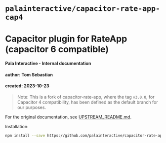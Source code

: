 # `palainteractive/capacitor-rate-app-cap4`
# Capacitor plugin for RateApp (capacitor 6 compatible)

#### Pala Interactive - Internal documentation
#### author: Tom Sebastian
#### created: 2023-10-23

> Note: This is a fork of capacitor-rate-app, where the tag `v3.0.0`, for Capacitor 4 compatibility, has been defined as the default branch for our purposes. 

For the original documentation, see [UPSTREAM_README.md](./UPSTREAM_README.md).

Installation:

```bash
npm install --save https://github.com/palainteractive/capacitor-rate-app-cap4.git
```

